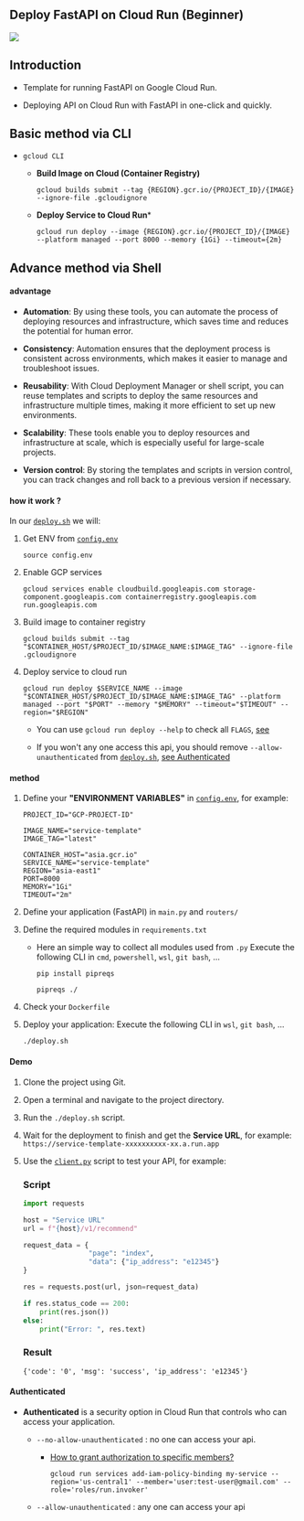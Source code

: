 ## Deploy FastAPI on Cloud Run (Beginner)

<div>
    <img src="https://readme-typing-svg.demolab.com/?pause=1&size=50&color=fccf03&center=True&width=1200&height=120&vCenter=True&lines=Click+the+⭐+Star+please.;Any+questions+can+be+asked+in+Discussion." />
</div>

## Introduction

* Template for running FastAPI on Google Cloud Run.

* Deploying API on Cloud Run with FastAPI in one-click and quickly.

## Basic method via CLI

* `gcloud CLI`
    * **Build Image on Cloud (Container Registry)**
        ```
        gcloud builds submit --tag {REGION}.gcr.io/{PROJECT_ID}/{IMAGE} --ignore-file .gcloudignore
        ```
    
    * **Deploy Service to Cloud Run***
        ```
        gcloud run deploy --image {REGION}.gcr.io/{PROJECT_ID}/{IMAGE} --platform managed --port 8000 --memory {1Gi} --timeout={2m}
        ```

## Advance method via Shell

#### advantage

* **Automation**: By using these tools, you can automate the process of deploying resources and infrastructure, which saves time and reduces the potential for human error.

* **Consistency**: Automation ensures that the deployment process is consistent across environments, which makes it easier to manage and troubleshoot issues.

* **Reusability**: With Cloud Deployment Manager or shell script, you can reuse templates and scripts to deploy the same resources and infrastructure multiple times, making it more efficient to set up new environments.

* **Scalability**: These tools enable you to deploy resources and infrastructure at scale, which is especially useful for large-scale projects.

* **Version control**: By storing the templates and scripts in version control, you can track changes and roll back to a previous version if necessary.

#### how it work ?

In our [`deploy.sh`](./deploy.sh) we will:

1. Get ENV from [`config.env`](./config.env)
    ```
    source config.env
    ```            
2. Enable GCP services
    ```
    gcloud services enable cloudbuild.googleapis.com storage-component.googleapis.com containerregistry.googleapis.com run.googleapis.com
    ```
3. Build image to container registry
    ```
    gcloud builds submit --tag "$CONTAINER_HOST/$PROJECT_ID/$IMAGE_NAME:$IMAGE_TAG" --ignore-file .gcloudignore
    ```
4. Deploy service to cloud run
    ```
    gcloud run deploy $SERVICE_NAME --image "$CONTAINER_HOST/$PROJECT_ID/$IMAGE_NAME:$IMAGE_TAG" --platform managed --port "$PORT" --memory "$MEMORY" --timeout="$TIMEOUT" --region="$REGION"
    ```
    * You can use `gcloud run deploy --help` to check all `FLAGS`, <a href="https://cloud.google.com/sdk/gcloud/reference/run/deploy">see</a>

    * If you won't any one access this api, you should remove `--allow-unauthenticated` from [`deploy.sh`](./deploy.sh), [see Authenticated](#authenticated)

#### method
1. Define your **"ENVIRONMENT VARIABLES"** in [`config.env`](./config.env), for example:

    ```
    PROJECT_ID="GCP-PROJECT-ID"

    IMAGE_NAME="service-template"
    IMAGE_TAG="latest"

    CONTAINER_HOST="asia.gcr.io"
    SERVICE_NAME="service-template"
    REGION="asia-east1"
    PORT=8000
    MEMORY="1Gi"
    TIMEOUT="2m"
    ```
2. Define your application (FastAPI) in `main.py` and `routers/`

3. Define the required modules in `requirements.txt`

    * Here an simple way to collect all modules used from `.py`
        Execute the following CLI in `cmd`, `powershell`, `wsl`, `git bash`, ...
        ```
        pip install pipreqs
        ```
        ```
        pipreqs ./
        ```

4. Check your `Dockerfile`

5. Deploy your application:
    Execute the following CLI in `wsl`, `git bash`, ...
    ```
    ./deploy.sh
    ```


#### Demo
1. Clone the project using Git.

2. Open a terminal and navigate to the project directory.

3. Run the `./deploy.sh` script.

4. Wait for the deployment to finish and get the **Service URL**, for example: `https://service-template-xxxxxxxxxx-xx.a.run.app`

5. Use the [`client.py`](./client/) script to test your API, for example:

    ### Script
    ```python
    import requests

    host = "Service URL"
    url = f"{host}/v1/recommend"

    request_data = {
                    "page": "index",
                    "data": {"ip_address": "e12345"}
    }

    res = requests.post(url, json=request_data)

    if res.status_code == 200:
        print(res.json())
    else:
        print("Error: ", res.text)
    ```

    ### Result
    ```
    {'code': '0', 'msg': 'success', 'ip_address': 'e12345'}
    ```

#### Authenticated

* **Authenticated** is a security option in Cloud Run that controls who can access your application.

    * `--no-allow-unauthenticated` : no one can access your api.

        * [How to grant authorization to specific members?](https://cloud.google.com/sdk/gcloud/reference/run/services/add-iam-policy-binding)

            ```
            gcloud run services add-iam-policy-binding my-service --region='us-central1' --member='user:test-user@gmail.com' --role='roles/run.invoker'
            ```

    * `--allow-unauthenticated` : any one can access your api